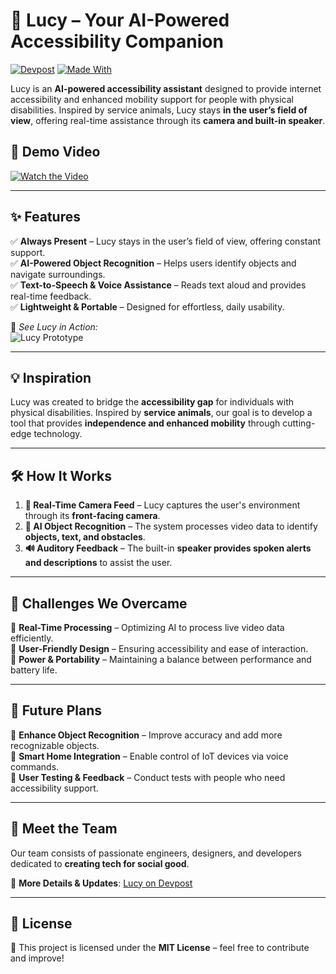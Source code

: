 # 🐾 Lucy – Your AI-Powered Accessibility Companion

[![Devpost](https://img.shields.io/badge/Devpost-Project-blue?style=for-the-badge&logo=devpost)](https://devpost.com/software/lucy-0v6lpm)
[![Made With](https://img.shields.io/badge/Made%20With-Passion❤️-red?style=for-the-badge)](#)

Lucy is an **AI-powered accessibility assistant** designed to provide internet accessibility and enhanced mobility support for people with physical disabilities. Inspired by service animals, Lucy stays **in the user’s field of view**, offering real-time assistance through its **camera and built-in speaker**.

## 🎥 Demo Video
[![Watch the Video](https://img.youtube.com/vi/YOUR_VIDEO_ID_HERE/maxresdefault.jpg)](https://www.youtube.com/watch?v=YOUR_VIDEO_ID_HERE)

---

## ✨ Features

✅ **Always Present** – Lucy stays in the user’s field of view, offering constant support.  
✅ **AI-Powered Object Recognition** – Helps users identify objects and navigate surroundings.  
✅ **Text-to-Speech & Voice Assistance** – Reads text aloud and provides real-time feedback.  
✅ **Lightweight & Portable** – Designed for effortless, daily usability.  

📸 *See Lucy in Action:*  
![Lucy Prototype](https://devpost.com/software/lucy-0v6lpm/screenshot)

---

## 💡 Inspiration

Lucy was created to bridge the **accessibility gap** for individuals with physical disabilities. Inspired by **service animals**, our goal is to develop a tool that provides **independence and enhanced mobility** through cutting-edge technology.

---

## 🛠️ How It Works

1. **🎥 Real-Time Camera Feed** – Lucy captures the user's environment through its **front-facing camera**.  
2. **🧠 AI Object Recognition** – The system processes video data to identify **objects, text, and obstacles**.  
3. **🔊 Auditory Feedback** – The built-in **speaker provides spoken alerts and descriptions** to assist the user.  

---

## 🚀 Challenges We Overcame

💭 **Real-Time Processing** – Optimizing AI to process live video data efficiently.  
📱 **User-Friendly Design** – Ensuring accessibility and ease of interaction.  
🔋 **Power & Portability** – Maintaining a balance between performance and battery life.  

---

## 🎯 Future Plans

🔹 **Enhance Object Recognition** – Improve accuracy and add more recognizable objects.  
🔹 **Smart Home Integration** – Enable control of IoT devices via voice commands.  
🔹 **User Testing & Feedback** – Conduct tests with people who need accessibility support.  

---

## 👥 Meet the Team

Our team consists of passionate engineers, designers, and developers dedicated to **creating tech for social good**.  

📌 **More Details & Updates**: [Lucy on Devpost](https://devpost.com/software/lucy-0v6lpm)  

---

## 📜 License

📝 This project is licensed under the **MIT License** – feel free to contribute and improve!  
